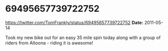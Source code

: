 # 69495657739722752
https://twitter.com/TomFrankly/status/69495657739722752
**Date:** 2011-05-14

Took my new bike out for an easy 35 mile spin today along with a group of riders from Altoona - riding it is awesome!
